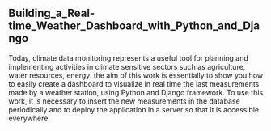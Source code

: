 ## Building_a_Real-time_Weather_Dashboard_with_Python_and_Django
Today, climate data monitoring represents a useful tool for planning and implementing activities in climate sensitive sectors such as agriculture, water resources, energy. the aim of this work is essentially to show you how to easily create a dashboard to visualize in real time the last measurements made by a weather station, using Python and Django framework. To use this work, it is necessary to insert the new measurements in the database periodically and to deploy the application in a server so that it is accessible everywhere. 
